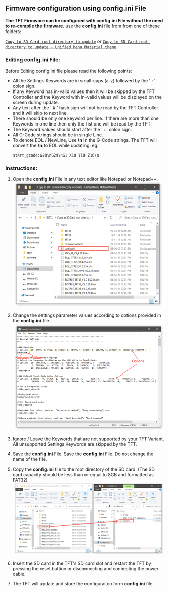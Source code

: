 ## Firmware configuration using **config.ini** File

**The TFT Firmware can be configured with **config.ini** File without the need to re-compile the firmware.**
use the **config.ini** file from from one of these folders:

[`Copy to SD Card root directory to update`](https://github.com/bigtreetech/BIGTREETECH-TouchScreenFirmware/tree/master/Copy%20to%20SD%20Card%20root%20directory%20to%20update)
or
[`Copy to SD Card root directory to update - Unified Menu Material theme`](https://github.com/bigtreetech/BIGTREETECH-TouchScreenFirmware/tree/master/Copy%20to%20SD%20Card%20root%20directory%20to%20update%20-%20Unified%20Menu%20Material%20theme)

### Editing **config.ini** File:

Before Editing config.ini file please read the following points:
   - All the Settings Keywords are in small-caps (a-z) followed by the ' : ' colon sign.
   - If any Keyword has in-valid values then it will be skipped by the TFT Controller and the Keyword with in-valid values will be displayed on the screen during update.
   - Any text after the ' # ' hash sign will not be read by the TFT Controller and it will skip to next line.
   - There should be only one keyword per line. If there are more than one Keywords in one line then only the fist one will be read by the TFT.
   - The Keyword values should start after the ' : ' colon sign.
   - All G-Code strings should be in single Line.
   - To denote EOL / NewLine, Use **\n** in the G-Code strings. The TFT will convert the **\n** to EOL while updating. eg.
     ```
     start_gcode:G28\nG29\nG1 X10 Y10 Z10\n
     ```

### Instructions:
1. Open the **config.ini** File in any text editor like Notepad or Notepad++.
    ![image1](images/config2.png)


2. Change the settings parameter values according to options provided in the **config.ini** file.
    ![image2](images/config1.png)


3. Ignore / Leave the Keywords that are not supported by your TFT Variant. All unsupported Settings Keywords are skipped by the TFT.


4. Save the **config.ini** File.
   Save the **config.ini** File. Do not change the name of the file.


5.  Copy the **config.ini** file to the root directory of the SD card. (The SD card capacity should be less than or equal to 8GB and formatted as FAT32)
   ![image3](images/config3.png)


6. Insert the SD card in the TFT's SD card slot and restart the TFT by pressing the reset buttion or disconnecting and connecting the power cable.


7. The TFT will update and store the configuraiton form **config.ini** file.
